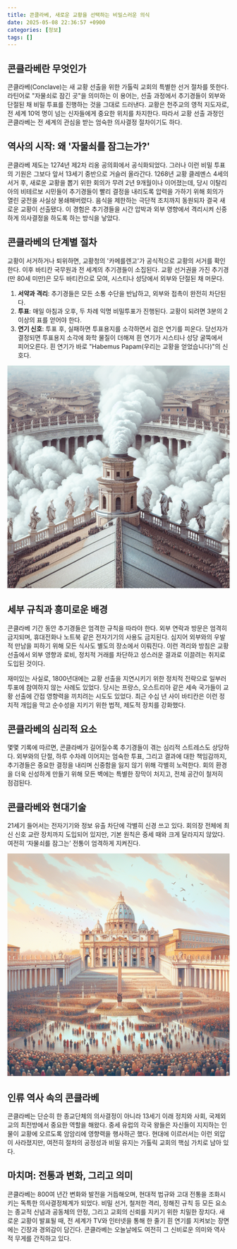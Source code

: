```yaml
---
title: 콘클라베, 새로운 교황을 선택하는 비밀스러운 의식
date: 2025-05-08 22:36:57 +0900
categories: [정보]
tags: []
---
```


## 콘클라베란 무엇인가

콘클라베(Conclave)는 새 교황 선출을 위한 가톨릭 교회의 특별한 선거 절차를 뜻한다. 라틴어로 "자물쇠로 잠긴 곳"을 의미하는 이 용어는, 선출 과정에서 추기경들이 외부와 단절된 채 비밀 투표를 진행하는 것을 그대로 드러낸다. 교황은 천주교의 영적 지도자로, 전 세계 10억 명이 넘는 신자들에게 중요한 위치를 차지한다. 따라서 교황 선출 과정인 콘클라베는 전 세계의 관심을 받는 엄숙한 의사결정 절차이기도 하다.

## 역사의 시작: 왜 '자물쇠를 잠그는가?'

콘클라베 제도는 1274년 제2차 리옹 공의회에서 공식화되었다. 그러나 이런 비밀 투표의 기원은 그보다 앞서 13세기 중반으로 거슬러 올라간다. 1268년 교황 클레멘스 4세의 서거 후, 새로운 교황을 뽑기 위한 회의가 무려 2년 9개월이나 이어졌는데, 당시 이탈리아의 비테르보 시민들이 추기경들이 빨리 결정을 내리도록 압력을 가하기 위해 회의가 열린 궁전을 사실상 봉쇄해버렸다. 음식을 제한하는 극단적 조치까지 동원되자 결국 새로운 교황이 선출됐다. 이 경험은 추기경들을 시간 압박과 외부 영향에서 격리시켜 신중하게 의사결정을 하도록 하는 방식을 낳았다.

## 콘클라베의 단계별 절차

교황이 서거하거나 퇴위하면, 교황청의 '카메를렌고'가 공식적으로 교황의 서거를 확인한다. 이후 바티칸 국무원과 전 세계의 추기경들이 소집된다. 교황 선거권을 가진 추기경(만 80세 미만)은 모두 바티칸으로 모여, 시스티나 성당에서 외부와 단절된 채 머문다.

1. **서약과 격리**: 추기경들은 모든 소통 수단을 반납하고, 외부와 접촉이 완전히 차단된다.
2. **투표**: 매일 아침과 오후, 두 차례 익명 비밀투표가 진행된다. 교황이 되려면 3분의 2 이상의 표를 얻어야 한다.
3. **연기 신호**: 투표 후, 실패하면 투표용지를 소각하면서 검은 연기를 피운다. 당선자가 결정되면 투표용지 소각에 화학 물질이 더해져 흰 연기가 시스티나 성당 굴뚝에서 피어오른다. 흰 연기가 바로 "Habemus Papam(우리는 교황을 얻었습니다)"의 신호다.

![바티칸 시국의 시스티나 성당 지붕 위 굴뚝에서 피어오르는 흰 연기](assets/img/2025-05-08-8a93e135-ac46-44d2-9d78-cb07af924f2a/1746711473345.png)

## 세부 규칙과 흥미로운 배경

콘클라베 기간 동안 추기경들은 엄격한 규칙을 따라야 한다. 외부 연락과 방문은 엄격히 금지되며, 휴대전화나 노트북 같은 전자기기의 사용도 금지된다. 심지어 외부와의 우발적 만남을 피하기 위해 모든 식사도 별도의 장소에서 이뤄진다. 이런 격리와 방침은 교황 선출에서 외부 영향과 로비, 정치적 거래를 차단하고 성스러운 결과로 이끌려는 취지로 도입된 것이다.

재미있는 사실로, 1800년대에는 교황 선출을 지연시키기 위한 정치적 전략으로 일부러 투표에 참여하지 않는 사례도 있었다. 당시는 프랑스, 오스트리아 같은 세속 국가들이 교황 선출에 간접 영향력을 끼치려는 시도도 있었다. 최근 수십 년 사이 바티칸은 이런 정치적 개입을 막고 순수성을 지키기 위한 법적, 제도적 장치를 강화했다.

## 콘클라베의 심리적 요소

몇몇 기록에 따르면, 콘클라베가 길어질수록 추기경들이 겪는 심리적 스트레스도 상당하다. 외부와의 단절, 하루 수차례 이어지는 엄숙한 투표, 그리고 결과에 대한 책임감까지, 추기경들은 중요한 결정을 내리며 신중함을 잃지 않기 위해 각별히 노력한다. 회의 환경을 더욱 신성하게 만들기 위해 모든 벽에는 특별한 장막이 처지고, 전체 공간이 철저히 점검된다.

## 콘클라베와 현대기술

21세기 들어서는 전자기기와 정보 유출 차단에 각별히 신경 쓰고 있다. 회의장 전체에 최신 신호 교란 장치까지 도입되어 있지만, 기본 원칙은 중세 때와 크게 달라지지 않았다. 여전히 ‘자물쇠를 잠그는’ 전통이 엄격하게 지켜진다.

![교황 선출 소식을 확인하기 위해 모여든 바티칸 광장의 세계 각국 신자와 관광객](assets/img/2025-05-08-8a93e135-ac46-44d2-9d78-cb07af924f2a/1746711494592.png)

## 인류 역사 속의 콘클라베

콘클라베는 단순히 한 종교단체의 의사결정이 아니라 13세기 이래 정치와 사회, 국제외교의 최전방에서 중요한 역할을 해왔다. 중세 유럽의 각국 왕들은 자신들이 지지하는 인물이 교황에 오르도록 암암리에 영향력을 행사하곤 했다. 현대에 이르러서는 이런 외압이 사라졌지만, 여전히 절차의 공정성과 비밀 유지는 가톨릭 교회의 핵심 가치로 남아 있다.

## 마치며: 전통과 변화, 그리고 의미

콘클라베는 800여 년간 변화와 발전을 거듭해오며, 현대적 법규와 고대 전통을 조화시키는 독특한 의사결정체계가 되었다. 비밀 선거, 철저한 격리, 정해진 규칙 등 모든 요소는 종교적 신념과 공동체의 안정, 그리고 교회의 신뢰를 지키기 위한 치밀한 장치다. 새로운 교황이 발표될 때, 전 세계가 TV와 인터넷을 통해 한 줄기 흰 연기를 지켜보는 장면에는 긴장과 경외감이 담긴다. 콘클라베는 오늘날에도 여전히 그 신비로운 의미와 역사적 무게를 간직하고 있다.